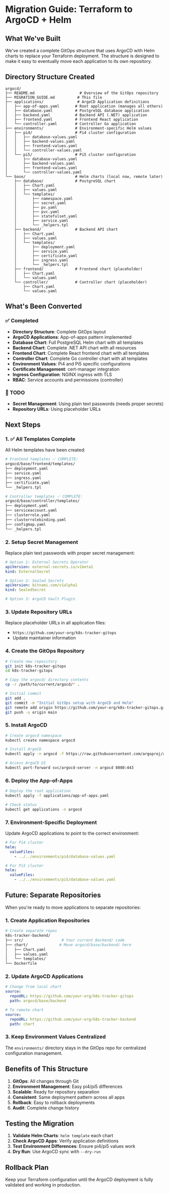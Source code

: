 # Migration Guide: Terraform to ArgoCD + Helm

## What We've Built

We've created a complete GitOps structure that uses ArgoCD with Helm charts to replace your Terraform deployment. The structure is designed to make it easy to eventually move each application to its own repository.

## Directory Structure Created

```
argocd/
├── README.md                    # Overview of the GitOps repository
├── MIGRATION_GUIDE.md          # This file
├── applications/               # ArgoCD Application definitions
│   ├── app-of-apps.yaml       # Root application (manages all others)
│   ├── database.yaml          # PostgreSQL database application
│   ├── backend.yaml           # Backend API (.NET) application
│   ├── frontend.yaml          # Frontend React application
│   └── controller.yaml        # Controller Go application
├── environments/              # Environment-specific Helm values
│   ├── pi4/                   # Pi4 cluster configuration
│   │   ├── database-values.yaml
│   │   ├── backend-values.yaml
│   │   ├── frontend-values.yaml
│   │   └── controller-values.yaml
│   └── pi5/                   # Pi5 cluster configuration
│       ├── database-values.yaml
│       ├── backend-values.yaml
│       ├── frontend-values.yaml
│       └── controller-values.yaml
└── base/                      # Helm charts (local now, remote later)
    ├── database/              # PostgreSQL chart
    │   ├── Chart.yaml
    │   ├── values.yaml
    │   └── templates/
    │       ├── namespace.yaml
    │       ├── secret.yaml
    │       ├── pv.yaml
    │       ├── pvc.yaml
    │       ├── statefulset.yaml
    │       ├── service.yaml
    │       └── _helpers.tpl
    ├── backend/               # Backend API chart
    │   ├── Chart.yaml
    │   ├── values.yaml
    │   └── templates/
    │       ├── deployment.yaml
    │       ├── service.yaml
    │       ├── certificate.yaml
    │       ├── ingress.yaml
    │       └── _helpers.tpl
    ├── frontend/              # Frontend chart (placeholder)
    │   ├── Chart.yaml
    │   └── values.yaml
    └── controller/            # Controller chart (placeholder)
        ├── Chart.yaml
        └── values.yaml
```

## What's Been Converted

### ✅ Completed
- **Directory Structure**: Complete GitOps layout
- **ArgoCD Applications**: App-of-apps pattern implemented
- **Database Chart**: Full PostgreSQL Helm chart with all templates
- **Backend Chart**: Complete .NET API chart with all resources
- **Frontend Chart**: Complete React frontend chart with all templates
- **Controller Chart**: Complete Go controller chart with all templates
- **Environment Values**: Pi4 and Pi5 specific configurations
- **Certificate Management**: cert-manager integration
- **Ingress Configuration**: NGINX ingress with TLS
- **RBAC**: Service accounts and permissions (controller)

### 🔄 TODO
- **Secret Management**: Using plain text passwords (needs proper secrets)
- **Repository URLs**: Using placeholder URLs

## Next Steps

### 1. **✅ All Templates Complete**
All Helm templates have been created:

```bash
# Frontend templates ✅ COMPLETE:
argocd/base/frontend/templates/
├── deployment.yaml
├── service.yaml
├── ingress.yaml
├── certificate.yaml
└── _helpers.tpl

# Controller templates ✅ COMPLETE:
argocd/base/controller/templates/
├── deployment.yaml
├── serviceaccount.yaml
├── clusterrole.yaml
├── clusterrolebinding.yaml
├── configmap.yaml
└── _helpers.tpl
```

### 2. **Setup Secret Management**
Replace plain text passwords with proper secret management:

```yaml
# Option 1: External Secrets Operator
apiVersion: external-secrets.io/v1beta1
kind: ExternalSecret

# Option 2: Sealed Secrets
apiVersion: bitnami.com/v1alpha1
kind: SealedSecret

# Option 3: ArgoCD Vault Plugin
```

### 3. **Update Repository URLs**
Replace placeholder URLs in all application files:
- `https://github.com/your-org/k8s-tracker-gitops`
- Update maintainer information

### 4. **Create the GitOps Repository**
```bash
# Create new repository
git init k8s-tracker-gitops
cd k8s-tracker-gitops

# Copy the argocd/ directory contents
cp -r /path/to/current/argocd/* .

# Initial commit
git add .
git commit -m "Initial GitOps setup with ArgoCD and Helm"
git remote add origin https://github.com/your-org/k8s-tracker-gitops.git
git push -u origin main
```

### 5. **Install ArgoCD**
```bash
# Create argocd namespace
kubectl create namespace argocd

# Install ArgoCD
kubectl apply -n argocd -f https://raw.githubusercontent.com/argoproj/argo-cd/stable/manifests/install.yaml

# Access ArgoCD UI
kubectl port-forward svc/argocd-server -n argocd 8080:443
```

### 6. **Deploy the App-of-Apps**
```bash
# Deploy the root application
kubectl apply -f applications/app-of-apps.yaml

# Check status
kubectl get applications -n argocd
```

### 7. **Environment-Specific Deployment**
Update ArgoCD applications to point to the correct environment:

```yaml
# For Pi4 cluster
helm:
  valueFiles:
    - ../../environments/pi4/database-values.yaml

# For Pi5 cluster  
helm:
  valueFiles:
    - ../../environments/pi5/database-values.yaml
```

## Future: Separate Repositories

When you're ready to move applications to separate repositories:

### 1. **Create Application Repositories**
```bash
# Create separate repos
k8s-tracker-backend/
├── src/                 # Your current Backend/ code
├── chart/              # Move argocd/base/backend/ here
│   ├── Chart.yaml
│   ├── values.yaml
│   └── templates/
└── Dockerfile
```

### 2. **Update ArgoCD Applications**
```yaml
# Change from local chart
source:
  repoURL: https://github.com/your-org/k8s-tracker-gitops
  path: argocd/base/backend

# To remote chart
source:
  repoURL: https://github.com/your-org/k8s-tracker-backend
  path: chart
```

### 3. **Keep Environment Values Centralized**
The `environments/` directory stays in the GitOps repo for centralized configuration management.

## Benefits of This Structure

1. **GitOps**: All changes through Git
2. **Environment Management**: Easy pi4/pi5 differences
3. **Scalable**: Ready for repository separation
4. **Consistent**: Same deployment pattern across all apps
5. **Rollback**: Easy to rollback deployments
6. **Audit**: Complete change history

## Testing the Migration

1. **Validate Helm Charts**: `helm template` each chart
2. **Check ArgoCD Apps**: Verify application definitions
3. **Test Environment Differences**: Ensure pi4/pi5 values work
4. **Dry Run**: Use ArgoCD sync with `--dry-run`

## Rollback Plan

Keep your Terraform configuration until the ArgoCD deployment is fully validated and working in production. 